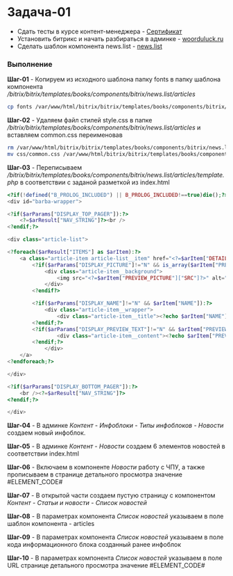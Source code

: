 # Задача-01
- Сдать тесты в курсе контент-менеджера - [Сертификат]
- Установить битрикс и начать разбираться в админке - [woorduluck.ru]
- Сделать шаблон компонента news.list - [news.list]

### Выполнение
**Шаг-01** - Копируем из исходного шаблона папку fonts в папку шаблона компонента */bitrix/bitrix/templates/books/components/bitrix/news.list/articles*
```sh
cp fonts /var/www/html/bitrix/bitrix/templates/books/components/bitrix/news.list/articles
```

**Шаг-02** - Удаляем файл стилей style.css в папке */bitrix/bitrix/templates/books/components/bitrix/news.list/articles* и вставляем common.css переименовав
```sh
rm /var/www/html/bitrix/bitrix/templates/books/components/bitrix/news.list/articles/style.css
mv css/common.css /var/www/html/bitrix/bitrix/templates/books/components/bitrix/news.list/articles/style.css
```

**Шаг-03** - Переписываем */bitrix/bitrix/templates/books/components/bitrix/news.list/articles/template.php* в соответствии с заданой разметкой из index.html
```php
<?if(!defined("B_PROLOG_INCLUDED") || B_PROLOG_INCLUDED!==true)die();?>
<div id="barba-wrapper">

<?if($arParams["DISPLAY_TOP_PAGER"]):?>
	<?=$arResult["NAV_STRING"]?><br />
<?endif;?>

<div class="article-list">

<?foreach($arResult["ITEMS"] as $arItem):?>
	<a class="article-item article-list__item" href="<?=$arItem["DETAIL_PAGE_URL"]?>" data-anim="anim-3">
		<?if($arParams["DISPLAY_PICTURE"]!="N" && is_array($arItem["PREVIEW_PICTURE"])):?>
			<div class="article-item__background">
				<img src="<?=$arItem["PREVIEW_PICTURE"]["SRC"]?>" alt="<?=$arItem["PREVIEW_PICTURE"]["ALT"]?>" title="<?=$arItem["NAME"]?>">
			</div>
		<?endif?>

		<?if($arParams["DISPLAY_NAME"]!="N" && $arItem["NAME"]):?>
			<div class="article-item__wrapper">
				<div class="article-item__title"><?echo $arItem["NAME"]?></div>
		<?endif;?>
		<?if($arParams["DISPLAY_PREVIEW_TEXT"]!="N" && $arItem["PREVIEW_TEXT"]):?>
				<div class="article-item__content"><?echo $arItem["PREVIEW_TEXT"];?></div>
		<?endif;?>
			</div>		
	</a>
<?endforeach;?>

</div>

<?if($arParams["DISPLAY_BOTTOM_PAGER"]):?>
	<br /><?=$arResult["NAV_STRING"]?>
<?endif;?>

</div>
```

**Шаг-04** - В админке *Контент - Инфоблоки - Типы инфоблоков - Новости* создаем новый инфоблок. 

**Шаг-05** - В админке *Контент - Новости* создаем 6 элементов новостей в соответствии index.html

**Шаг-06** - Включаем в компоненте *Новости* работу с ЧПУ, а также прописываем в странице детального просмотра значение #ELEMENT_CODE#

**Шаг-07** - В открытой части создаем пустую страницу с компонентом *Контент - Статьи и новости - Список новостей*

**Шаг-08** - В параметрах компонента *Список новостей* указываем в поле шаблон компонента - articles

**Шаг-09** - В параметрах компонента *Список новостей* указываем в поле кода информационного блока созданный ранее инфоблок

**Шаг-10** - В параметрах компонента *Список новостей* указываем в поле URL странице детального просмотра значение #ELEMENT_CODE#




[Сертификат]: <https://github.com/WoorDuLuck/task-for-trainees/blob/task-01/%D0%9A%D0%BE%D0%BD%D1%82%D0%B5%D0%BD%D1%82-%D0%BC%D0%B5%D0%BD%D0%B5%D0%B4%D0%B6%D0%B5%D1%80.pdf>
[woorduluck.ru]: <https://woorduluck.ru>
[news.list]: <https://woorduluck.ru/content/news/spisok-novostey.php>
